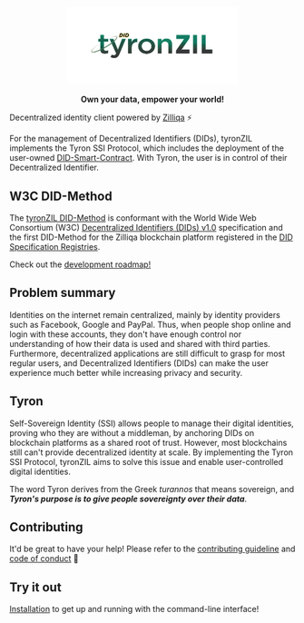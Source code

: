 <div align="center">
<img src="./files/tyronzil-logo.png" alt="tyronZIL" title="tyronZIL-v0.4-logo" width="300"/>
</div>
<div align="center">
 <p><b>Own your data, empower your world!</b></p>
</div>

Decentralized identity client powered by [Zilliqa](https://zilliqa.com) :zap:

For the management of Decentralized Identifiers (DIDs), tyronZIL implements the Tyron SSI Protocol, which includes the deployment of the user-owned [DID-Smart-Contract](./src/lib/blockchain/smart-contracts/DIDC-latest.scilla). With Tyron, the user is in control of their Decentralized Identifier.

## W3C DID-Method

The [tyronZIL DID-Method](https://www.tyronzil.com) is conformant with the World Wide Web Consortium (W3C) [Decentralized Identifiers (DIDs) v1.0](https://w3c.github.io/did-core/) specification and the first DID-Method for the Zilliqa blockchain platform registered in the [DID Specification Registries](https://w3c.github.io/did-spec-registries/).

Check out the [development roadmap!](./files/roadmap.md)

## Problem summary

Identities on the internet remain centralized, mainly by identity providers such as Facebook, Google and PayPal. Thus, when people shop online and login with these accounts, they don't have enough control nor understanding of how their data is used and shared with third parties. Furthermore, decentralized applications are still difficult to grasp for most regular users, and Decentralized Identifiers (DIDs) can make the user experience much better while increasing privacy and security.

## Tyron

Self-Sovereign Identity (SSI) allows people to manage their digital identities, proving who they are without a middleman, by anchoring DIDs on blockchain platforms as a shared root of trust. However, most blockchains still can't provide decentralized identity at scale. By implementing the Tyron SSI Protocol, tyronZIL aims to solve this issue and enable user-controlled digital identities.

The word Tyron derives from the Greek *turannos* that means sovereign, and ***Tyron's purpose is to give people sovereignty over their data***.

## Contributing

It'd be great to have your help! Please refer to the [contributing guideline](./files/CONTRIBUTING.md) and [code of conduct](./files/CODE_OF_CONDUCT.md) :high_brightness:

## Try it out

[Installation](./files/installation.md) to get up and running with the command-line interface!

